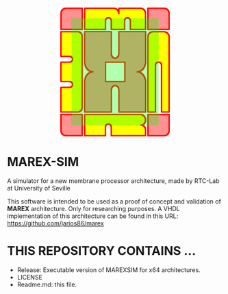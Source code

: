 <p align="center"> <img src="https://raw.githubusercontent.com/danicas1971/MAREX-SIM/main/marex_logo.png"></p>

# MAREX-SIM
A simulator for a new membrane processor architecture, made by RTC-Lab at University of Seville

This software is intended to be used as a proof of concept and validation of **MAREX** architecture. Only for researching purposes.
A VHDL implementation of this architecture can be found in this URL: https://github.com/jarios86/marex

# THIS REPOSITORY CONTAINS ...

- Release: Executable version of MAREXSIM for x64 architectures.
- LICENSE
- Readme.md: this file.
